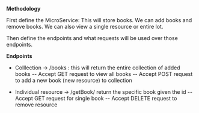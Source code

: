 **Methodology**

First define the MicroService: This will store books.
We can add books and remove books. We can also view a single resource or entire lot.

Then define the endpoints and what requests will be used over those endpoints.



**Endpoints**

- Colllection -> /books : this will return the entire collection of added books
        -- Accept GET request to view all books
        -- Accept POST request to add a new book (new resource) to collection

- Individual resource -> /getBook/<identifier> return the specific book given the id
        -- Accept GET request for single book
        -- Accept DELETE request to remove resource

